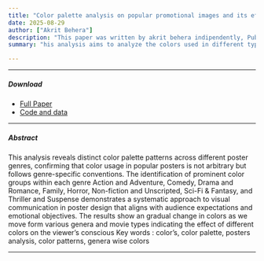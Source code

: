 ```yaml
---
title: "Color palette analysis on popular promotional images and its effectiveness" 
date: 2025-08-29
author: ["Akrit Behera"]
description: "This paper was written by akrit behera indipendently, Published in the helius.pages.dev, 2025." 
summary: "his analysis aims to analyze the colors used in different types of promotional images to rule out an common pattern of colors used across various genres. It will cover palette analysis of colors and their impact of on a viewer, this paper could be used to get an insight on the principles of poster design, and the moderating role of color." 

---
```


---

##### Download

+ [Full Paper](Color-Palette-Analysis.pdf)
+ [Code and data](https://drive.google.com/file/d/1kZpv_F9JBX1hDCJdxbIm3soIhE4IxOKG/view?usp=drive_link)

---

##### Abstract

This analysis reveals distinct color palette patterns across different poster genres, confirming that color usage
in popular posters is not arbitrary but follows genre-specific conventions. The identification of prominent color
groups within each genre Action and Adventure, Comedy, Drama and Romance, Family, Horror, Non-fiction
and Unscripted, Sci-Fi & Fantasy, and Thriller and Suspense demonstrates a systematic approach to visual
communication in poster design that aligns with audience expectations and emotional objectives. The results
show an gradual change in colors as we move form various genera and movie types indicating the effect of
different colors on the viewer’s conscious
Key words : color’s, color palette, posters analysis, color patterns, genera wise colors

---